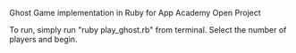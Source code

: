 Ghost Game implementation in Ruby for App Academy Open Project

To run, simply run "ruby play_ghost.rb" from terminal.
Select the number of players and begin.
